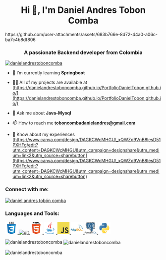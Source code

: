 <h1 align="center">Hi 👋, I'm Daniel Andres Tobon Comba</h1>
https://github.com/user-attachments/assets/683b766e-8d72-44a0-a06c-ba7c4b8df806
<h3 align="center">A passionate Backend developer from Colombia</h3>

<p align="left"> <a href="https://github.com/ryo-ma/github-profile-trophy"><img src="https://github-profile-trophy.vercel.app/?username=danielandrestoboncomba" alt="danielandrestoboncomba" /></a> </p>

- 🌱 I’m currently learning **Springboot**

- 👨‍💻 All of my projects are available at [https://danielandrestoboncomba.github.io/PortfolioDanielTobon.github.io/](https://danielandrestoboncomba.github.io/PortfolioDanielTobon.github.io/)

- 💬 Ask me about **Java-Mysql**

- 📫 How to reach me **toboncombadanielandres@gmail.com**

- 📄 Know about my experiences [https://www.canva.com/design/DAGKCWcMHGU/_xQWZd9VnB8lesD51PXHFg/edit?utm_content=DAGKCWcMHGU&utm_campaign=designshare&utm_medium=link2&utm_source=sharebutton](https://www.canva.com/design/DAGKCWcMHGU/_xQWZd9VnB8lesD51PXHFg/edit?utm_content=DAGKCWcMHGU&utm_campaign=designshare&utm_medium=link2&utm_source=sharebutton)

<h3 align="left">Connect with me:</h3>
<p align="left">
<a href="https://linkedin.com/in/daniel andres tobón comba" target="blank"><img align="center" src="https://raw.githubusercontent.com/rahuldkjain/github-profile-readme-generator/master/src/images/icons/Social/linked-in-alt.svg" alt="daniel andres tobón comba" height="30" width="40" /></a>
</p>

<h3 align="left">Languages and Tools:</h3>
<p align="left"> <a href="https://www.w3schools.com/css/" target="_blank" rel="noreferrer"> <img src="https://raw.githubusercontent.com/devicons/devicon/master/icons/css3/css3-original-wordmark.svg" alt="css3" width="40" height="40"/> </a> <a href="https://git-scm.com/" target="_blank" rel="noreferrer"> <img src="https://www.vectorlogo.zone/logos/git-scm/git-scm-icon.svg" alt="git" width="40" height="40"/> </a> <a href="https://www.w3.org/html/" target="_blank" rel="noreferrer"> <img src="https://raw.githubusercontent.com/devicons/devicon/master/icons/html5/html5-original-wordmark.svg" alt="html5" width="40" height="40"/> </a> <a href="https://www.java.com" target="_blank" rel="noreferrer"> <img src="https://raw.githubusercontent.com/devicons/devicon/master/icons/java/java-original.svg" alt="java" width="40" height="40"/> </a> <a href="https://developer.mozilla.org/en-US/docs/Web/JavaScript" target="_blank" rel="noreferrer"> <img src="https://raw.githubusercontent.com/devicons/devicon/master/icons/javascript/javascript-original.svg" alt="javascript" width="40" height="40"/> </a> <a href="https://www.mysql.com/" target="_blank" rel="noreferrer"> <img src="https://raw.githubusercontent.com/devicons/devicon/master/icons/mysql/mysql-original-wordmark.svg" alt="mysql" width="40" height="40"/> </a> <a href="https://www.postgresql.org" target="_blank" rel="noreferrer"> <img src="https://raw.githubusercontent.com/devicons/devicon/master/icons/postgresql/postgresql-original-wordmark.svg" alt="postgresql" width="40" height="40"/> </a> <a href="https://www.python.org" target="_blank" rel="noreferrer"> <img src="https://raw.githubusercontent.com/devicons/devicon/master/icons/python/python-original.svg" alt="python" width="40" height="40"/> </a> </p>

<p><img align="left" src="https://github-readme-stats.vercel.app/api/top-langs?username=danielandrestoboncomba&show_icons=true&locale=en&layout=compact" alt="danielandrestoboncomba" /></p>

<p>&nbsp;<img align="center" src="https://github-readme-stats.vercel.app/api?username=danielandrestoboncomba&show_icons=true&locale=en" alt="danielandrestoboncomba" /></p>

<p><img align="center" src="https://github-readme-streak-stats.herokuapp.com/?user=danielandrestoboncomba&" alt="danielandrestoboncomba" /></p>
